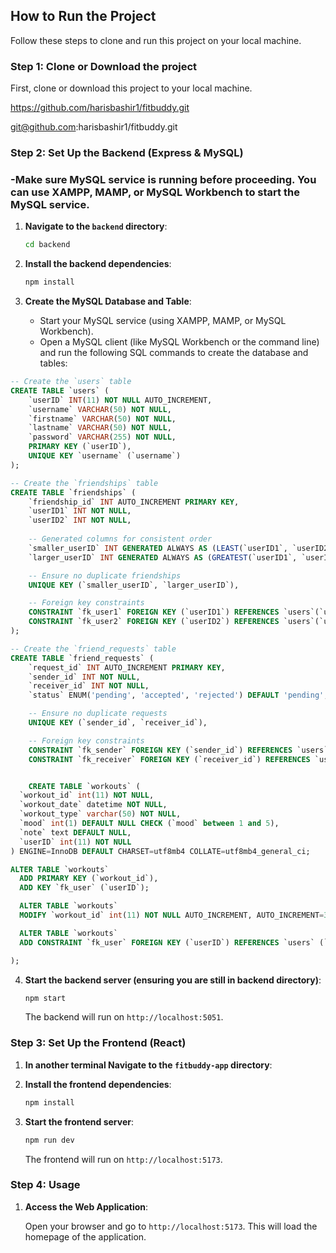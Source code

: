 ## How to Run the Project

Follow these steps to clone and run this project on your local machine.

### Step 1: Clone or Download the project

First, clone or download this project to your local machine.


   https://github.com/harisbashir1/fitbuddy.git

   git@github.com:harisbashir1/fitbuddy.git


### Step 2: Set Up the Backend (Express & MySQL)
### -Make sure MySQL service is running before proceeding. You can use XAMPP, MAMP, or MySQL Workbench to start the MySQL service.

1. **Navigate to the `backend` directory**:

   ```bash
   cd backend
   ```

2. **Install the backend dependencies**:

   ```bash
   npm install
   ```

3. **Create the MySQL Database and Table**:

   - Start your MySQL service (using XAMPP, MAMP, or MySQL Workbench).
   - Open a MySQL client (like MySQL Workbench or the command line) and run the following SQL commands to create the database and tables:

```sql
-- Create the `users` table
CREATE TABLE `users` (
    `userID` INT(11) NOT NULL AUTO_INCREMENT,
    `username` VARCHAR(50) NOT NULL,
    `firstname` VARCHAR(50) NOT NULL,
    `lastname` VARCHAR(50) NOT NULL,
    `password` VARCHAR(255) NOT NULL,
    PRIMARY KEY (`userID`),
    UNIQUE KEY `username` (`username`)
);

-- Create the `friendships` table
CREATE TABLE `friendships` (
    `friendship_id` INT AUTO_INCREMENT PRIMARY KEY,
    `userID1` INT NOT NULL,
    `userID2` INT NOT NULL,
    
    -- Generated columns for consistent order
    `smaller_userID` INT GENERATED ALWAYS AS (LEAST(`userID1`, `userID2`)) STORED,
    `larger_userID` INT GENERATED ALWAYS AS (GREATEST(`userID1`, `userID2`)) STORED,

    -- Ensure no duplicate friendships
    UNIQUE KEY (`smaller_userID`, `larger_userID`),

    -- Foreign key constraints
    CONSTRAINT `fk_user1` FOREIGN KEY (`userID1`) REFERENCES `users`(`userID`) ON DELETE CASCADE,
    CONSTRAINT `fk_user2` FOREIGN KEY (`userID2`) REFERENCES `users`(`userID`) ON DELETE CASCADE
);

-- Create the `friend_requests` table
CREATE TABLE `friend_requests` (
    `request_id` INT AUTO_INCREMENT PRIMARY KEY,
    `sender_id` INT NOT NULL,
    `receiver_id` INT NOT NULL,
    `status` ENUM('pending', 'accepted', 'rejected') DEFAULT 'pending',

    -- Ensure no duplicate requests
    UNIQUE KEY (`sender_id`, `receiver_id`),

    -- Foreign key constraints
    CONSTRAINT `fk_sender` FOREIGN KEY (`sender_id`) REFERENCES `users`(`userID`) ON DELETE CASCADE,
    CONSTRAINT `fk_receiver` FOREIGN KEY (`receiver_id`) REFERENCES `users`(`userID`) ON DELETE CASCADE


    CREATE TABLE `workouts` (
  `workout_id` int(11) NOT NULL,
  `workout_date` datetime NOT NULL,
  `workout_type` varchar(50) NOT NULL,
  `mood` int(1) DEFAULT NULL CHECK (`mood` between 1 and 5),
  `note` text DEFAULT NULL,
  `userID` int(11) NOT NULL
) ENGINE=InnoDB DEFAULT CHARSET=utf8mb4 COLLATE=utf8mb4_general_ci;

ALTER TABLE `workouts`
  ADD PRIMARY KEY (`workout_id`),
  ADD KEY `fk_user` (`userID`);

  ALTER TABLE `workouts`
  MODIFY `workout_id` int(11) NOT NULL AUTO_INCREMENT, AUTO_INCREMENT=3;

  ALTER TABLE `workouts`
  ADD CONSTRAINT `fk_user` FOREIGN KEY (`userID`) REFERENCES `users` (`userID`) ON DELETE CASCADE;

);
```
4. **Start the backend server (ensuring you are still in backend directory)**:

   ```bash
   npm start
   ```
   The backend will run on `http://localhost:5051`.

### Step 3: Set Up the Frontend (React)

1. **In another terminal Navigate to the `fitbuddy-app` directory**:

2. **Install the frontend dependencies**:

   ```bash
   npm install
   ```

3. **Start the frontend server**:

   ```bash
   npm run dev
   ```
   The frontend will run on `http://localhost:5173`.

### Step 4: Usage

1. **Access the Web Application**:

   Open your browser and go to `http://localhost:5173`. This will load the homepage of the application.